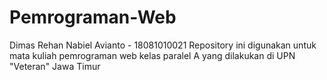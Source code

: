 # Pemrograman-Web
Dimas Rehan Nabiel Avianto - 18081010021
Repository ini digunakan untuk mata kuliah pemrograman web kelas paralel A yang dilakukan di UPN "Veteran" Jawa Timur
